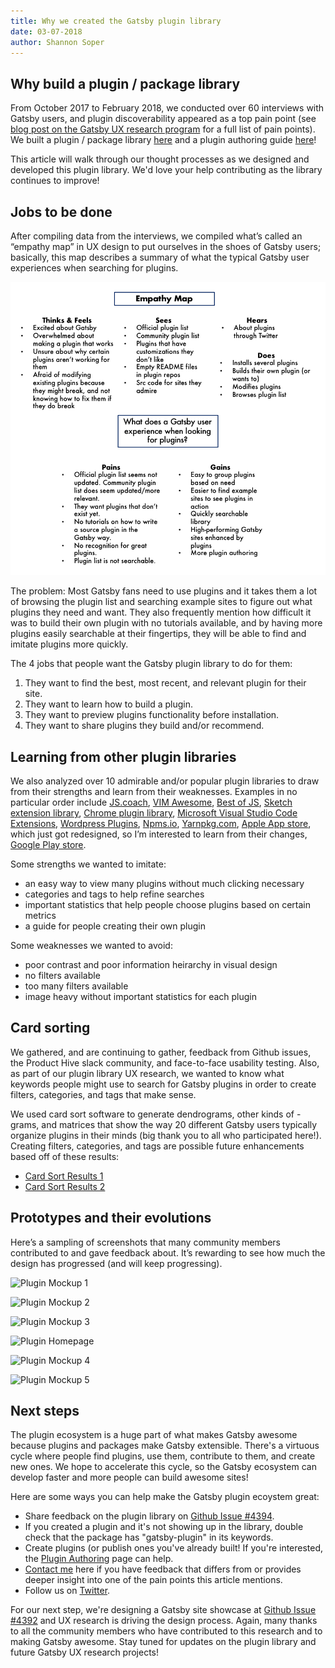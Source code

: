 ```yaml
---
title: Why we created the Gatsby plugin library
date: 03-07-2018
author: Shannon Soper
---
```


## Why build a plugin / package library

From October 2017 to February 2018, we conducted over 60 interviews with Gatsby users, and plugin discoverability appeared as a top pain point (see [blog post on the Gatsby UX research program](/2017-12-20-introducing-the-gatsby-ux-research-program/) for a full list of pain points). We built a plugin / package library [here](/packages/) and a plugin authoring guide [here](/docs/plugin-authoring.md)!

This article will walk through our thought processes as we designed and developed this plugin library. We'd love your help contributing as the library continues to improve!


## Jobs to be done

After compiling data from the interviews, we compiled what’s called an “empathy map” in UX design to put ourselves in the shoes of Gatsby users; basically, this map describes a summary of what the typical Gatsby user experiences when searching for plugins.

![Empathy map](empathy-map-ppt.png)

The problem: Most Gatsby fans need to use plugins and it takes them a lot of browsing the plugin list and searching example sites to figure out what plugins they need and want. They also frequently mention how difficult it was to build their own plugin with no tutorials available, and by having more plugins easily searchable at their fingertips, they will be able to find and imitate plugins more quickly.

The 4 jobs that people want the Gatsby plugin library to do for them:
1. They want to find the best, most recent, and relevant plugin for their site.
2. They want to learn how to build a plugin.
3. They want to preview plugins functionality before installation.
4. They want to share plugins they build and/or recommend.


## Learning from other plugin libraries

We also analyzed over 10 admirable and/or popular plugin libraries to draw from their strengths and learn from their weaknesses. Examples in no particular order include [JS.coach](https://js.coach/), [VIM Awesome](https://vimawesome.com/), [Best of JS](https://bestof.js.org/), [Sketch extension library](https://sketchapp.com/extensions/), [Chrome plugin library](https://chrome.google.com/webstore/detail/plugins/mmcblfncjaclajmegihojiekebofjcen?hl=en), [Microsoft Visual Studio Code Extensions](https://marketplace.visualstudio.com/VSCode), [Wordpress Plugins](https://wordpress.org/plugins/), [Npms.io](https://npms.io/), [Yarnpkg.com](https://yarnpkg.com/en/packages), [Apple App store](https://www.apple.com/ios/app-store/), which just got redesigned, so I’m interested to learn from their changes, [Google Play store](https://play.google.com/store/apps/top).

Some strengths we wanted to imitate:
* an easy way to view many plugins without much clicking necessary
* categories and tags to help refine searches
* important statistics that help people choose plugins based on certain metrics
* a guide for people creating their own plugin

Some weaknesses we wanted to avoid:
* poor contrast and poor information heirarchy in visual design
* no filters available
* too many filters available
* image heavy without important statistics for each plugin


## Card sorting

We gathered, and are continuing to gather, feedback from Github issues, the Product Hive slack community, and face-to-face usability testing. Also, as part of our plugin library UX research, we wanted to know what keywords people might use to search for Gatsby plugins in order to create filters, categories, and tags that make sense. 

We used card sort software to generate dendrograms, other kinds of -grams, and matrices that show the way 20 different Gatsby users typically organize plugins in their minds (big thank you to all who participated here!). Creating filters, categories, and tags are possible future enhancements based off of these results: 
* [Card Sort Results 1](https://www.optimalworkshop.com/optimalsort/x87kpp82/0mv7111b/shared-results/f24tt2xcxj7di7303t46hec077unam75)
* [Card Sort Results 2](https://www.optimalworkshop.com/optimalsort/x87kpp82/bt0c01w0/shared-results/1yo4d868hponypjyk1we3xz53sag7uc7)


## Prototypes and their evolutions

Here’s a sampling of screenshots that many community members contributed to and gave feedback about. It’s rewarding to see how much the design has progressed (and will keep progressing).

![Plugin Mockup 1](plugin-mockup-1.png)

![Plugin Mockup 2](plugin-mockup-2.png)

![Plugin Mockup 3](plugin-mockup-3.png)

![Plugin Homepage](plugin-homepage.png)

![Plugin Mockup 4](plugin-mockup-4.png)

![Plugin Mockup 5](plugin-mockup-5.png)


## Next steps

The plugin ecosystem is a huge part of what makes Gatsby awesome because plugins and packages make Gatsby extensible. There's a virtuous cycle where people find plugins, use them, contribute to them, and create new ones. We hope to accelerate this cycle, so the Gatsby ecosystem can develop faster and more people can build awesome sites! 

Here are some ways you can help make the Gatsby plugin ecoystem great:

* Share feedback on the plugin library on [Github Issue #4394](https://github.com/gatsbyjs/gatsby/issues/4394).
* If you created a plugin and it's not showing up in the library, double check that the package has "gatsby-plugin" in its keywords.
* Create plugins (or publish ones you've already built! If you're interested, the [Plugin Authoring](/docs/plugin-authoring/) page can help.
* [Contact me](https://twitter.com/shannonb_ux/status/938551014956732418) here if you have feedback that differs from or provides deeper insight into one of the pain points this article mentions. 
* Follow us on [Twitter](https://twitter.com/gatsbyjs).

For our next step, we're designing a Gatsby site showcase at [Github Issue #4392](https://github.com/gatsbyjs/gatsby/issues/4394) and UX research is driving the design process. Again, many thanks to all the community members who have contributed to this research and to making Gatsby awesome. Stay tuned for updates on the plugin library and future Gatsby UX research projects!